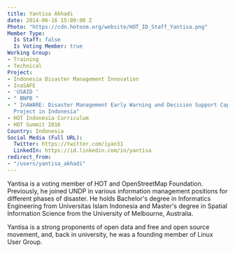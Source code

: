```yaml
---
title: Yantisa Akhadi
date: 2014-06-16 15:09:00 Z
Photo: "https://cdn.hotosm.org/website/HOT_ID_Staff_Yantisa.png"
Member Type:
  Is Staff: false
  Is Voting Member: true
Working Group:
- Training
- Technical
Project:
- Indonesia Disaster Management Innovation
- InaSAFE
- 'USAID '
- " BNPB "
- " InAWARE: Disaster Management Early Warning and Decision Support Capacity Enhancement
  Project in Indonesia"
- HOT Indonesia Curriculum
- HOT Summit 2016
Country: Indonesia
Social Media (Full URL):
  Twitter: https://twitter.com/iyan31
  LinkedIn: https://id.linkedin.com/in/yantisa
redirect_from:
- "/users/yantisa_akhadi"
---
```


<p>Yantisa is a voting member of HOT and OpenStreetMap Foundation. Previously, he joined UNDP in various information management positions for different phases of disaster. He holds Bachelor's degree in Informatics Engineering from Universitas Islam Indonesia and Master's degree in Spatial Information Science from the University of Melbourne, Australia.</p>

<p>Yantisa is a strong proponents of open data and free and open source movement, and, back in university, he was a founding member of Linux User Group.</p>

